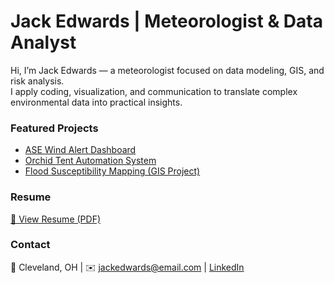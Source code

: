 # Jack Edwards | Meteorologist & Data Analyst

Hi, I’m Jack Edwards — a meteorologist focused on data modeling, GIS, and risk analysis.  
I apply coding, visualization, and communication to translate complex environmental data into practical insights.

### Featured Projects
- [ASE Wind Alert Dashboard](https://github.com/JackEdwards-Met/ASE_Wind_Alert_Dashboard)
- [Orchid Tent Automation System](https://github.com/JackEdwards-Met/Orchid_Tent_Controller)
- [Flood Susceptibility Mapping (GIS Project)](https://github.com/JackEdwards-Met/GIS_Flood_Modeling)

### Resume
[📄 View Resume (PDF)](Jack_Edwards_Resume.pdf)

### Contact
📍 Cleveland, OH  |  ✉️ jackedwards@email.com  |  [LinkedIn](https://linkedin.com/in/jackedwards)
